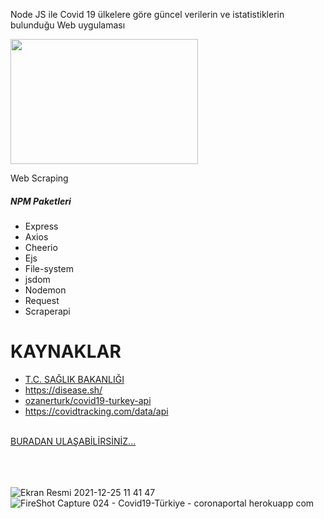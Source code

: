 Node JS ile Covid 19 ülkelere göre güncel verilerin ve istatistiklerin bulunduğu Web uygulaması

<img src="https://upload.wikimedia.org/wikipedia/commons/thumb/d/d9/Node.js_logo.svg/800px-Node.js_logo.svg.png" alt="" style="width:300px; height:200px; margin-left:50px:;">

Web Scraping

<h5>NPM Paketleri</h5>
<ul>
  <li>Express</li>
  <li>Axios</li>
  <li>Cheerio</li>
  <li>Ejs</li>
  <li>File-system</li>
  <li>jsdom</li>
  <li>Nodemon</li>
  <li>Request</li>
  <li>Scraperapi</li>
</ul>
     
<h1>KAYNAKLAR</h1>
<ul>
    <li><a href="https://covid19.saglik.gov.tr/">T.C. SAĞLIK BAKANLIĞI</a></li>
    <li><a href="https://disease.sh/">https://disease.sh/</a></li>
    <li><a href="ozanerturk/covid19-turkey-api">ozanerturk/covid19-turkey-api</a></li>
    <li><a href="https://covidtracking.com/data/api">https://covidtracking.com/data/api</a></li>
</ul>     

<br>
<a href="https://coronaportal.herokuapp.com/">BURADAN ULAŞABİLİRSİNİZ...</a>


<br><br><br>
![Ekran Resmi 2021-12-25 11 41 47](https://user-images.githubusercontent.com/47924611/147381223-3ab8721a-43d3-43bb-a875-8afcc1b780c2.png)
![FireShot Capture 024 - Covid19-Türkiye - coronaportal herokuapp com](https://user-images.githubusercontent.com/47924611/147381225-242d6dad-18fb-4741-b6c1-fa6b2f6e5346.png)
